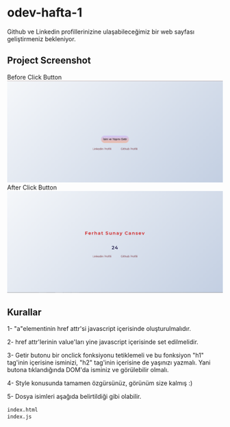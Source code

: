 # odev-hafta-1

Github ve Linkedin profillerinizine ulaşabileceğimiz bir web sayfası geliştirmeniz bekleniyor.

## Project Screenshot
Before Click Button
![project-screenshot-1](./screenshot-1.png)
After Click Button
![project-screenshot-2](./screenshot-2.png)


## Kurallar
1- "a"elementinin href attr'si javascript içerisinde oluşturulmalıdır.

2- href attr'lerinin value'ları yine javascript içerisinde set edilmelidir.

3- Getir butonu bir onclick fonksiyonu tetiklemeli ve bu fonksiyon "h1" tag'inin içerisine isminizi, "h2" tag'inin içerisine de yaşınızı yazmalı. Yani butona tıklandığında DOM'da isminiz ve görülebilir olmalı.

4- Style konusunda tamamen özgürsünüz, görünüm size kalmış :)

5- Dosya isimleri aşağıda belirtildiği gibi olabilir.

    index.html
    index.js

